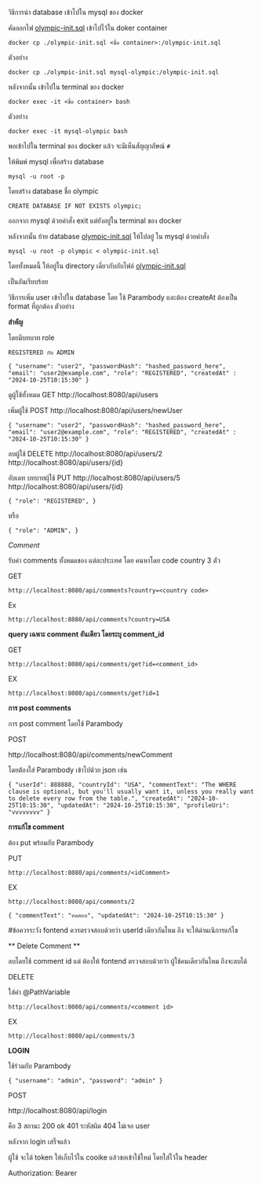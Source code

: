 วิธีการนำ database เข้าไปใน mysql ของ docker

คัดลอกไฟ [olympic-init.sql](olympic-init.sql) เข้าไปไว้ใน doker container

`docker cp ./olympic-init.sql <ชื่อ container>:/olympic-init.sql
`

ตัวอย่าง

`docker cp ./olympic-init.sql mysql-olympic:/olympic-init.sql`

หลังจากนั้น เข้าไปใน terminal ของ docker 

`docker exec -it <ชื่อ container> bash`

ตัวอย่าง

`docker exec -it mysql-olympic bash`

พอเข้าไปใน terminal ของ docker แล้ว จะมีเห็นสัญญาลัษณ์ `#`

ให้พิมพ์ mysql เพื่อสร้าง database

`mysql -u root -p`

โดยสร้าง database ชื่อ olympic

`CREATE DATABASE IF NOT EXISTS olympic;`

ออกจาก mysql ด้วยคำสั่ง exit แต่ยังอยู่ใน terminal ของ docker

หลังจากนั้น ย้าย database [olympic-init.sql](olympic-init.sql) ให้ไปอยู่ ใน mysql ด้วยคำสั่ง

`mysql -u root -p olympic < olympic-init.sql
`

โดยทั้งหมดนี้ ให้อยู่ใน directory เดี่ยวกับกับไฟล์  [olympic-init.sql](olympic-init.sql)

เป็นอันเรียบร้อย


วิธีการเพิ่ม user เข้าไปใน database โดย ใช้ Parambody
และต้อง createAt ต้องเป็น format ที่ถูกต้อง
ตัวอย่าง

**สำคัญ**

โดยมีบทบาท role

`REGISTERED กับ ADMIN`

`
{
"username": "user2",
"passwordHash": "hashed_password_here",
"email": "user2@example.com",
"role": "REGISTERED",
"createdAt" : "2024-10-25T10:15:30"
}
`


ดูผู้ใช้ทั้งหมด
GET
http://localhost:8080/api/users

เพิ่มผู้ใช้ 
POST
http://localhost:8080/api/users/newUser


`
{
"username": "user2",
"passwordHash": "hashed_password_here",
"email": "user2@example.com",
"role": "REGISTERED",
"createdAt" : "2024-10-25T10:15:30"
}
`

ลบผู้ใช้
DELETE
http://localhost:8080/api/users/2
http://localhost:8080/api/users/{id}

อับเดท บทบาทผุ้ใช้ 
PUT
http://localhost:8080/api/users/5
http://localhost:8080/api/users/{id}

`
{
"role": "REGISTERED",
}
`

หรือ

`
{
"role": "ADMIN",
}
`




*Comment*

รับค่า comments ทั้งหมดของ แต่ละประเทศ โดย คนหาโดย code country 3 ตัว

GET

`http://localhost:8080/api/comments?country=<country code>`

Ex

`http://localhost:8080/api/comments?country=USA`



**query เฉพาะ comment อันเดียว โดยระบุ comment_id**

GET

`http://localhost:8080/api/comments/get?id=<comment_id>`

EX

`http://localhost:8080/api/comments/get?id=1`



**การ post comments**

การ post comment โดยใช้ Parambody

POST

http://localhost:8080/api/comments/newComment

โดยต่้องใส่ Parambody เข้าไปด้วย json เช่น

`
{
"userId": 888888,
"countryId": "USA",
"commentText": "The WHERE clause is optional, but you'll usually want it, unless you really want to delete every row from the table.",
"createdAt": "2024-10-25T10:15:30",
"updatedAt": "2024-10-25T10:15:30",
"profileUri": "vvvvvvvv"
}
`

**การแก้ไข comment**

ต้อง put พร้อมกับ Parambody



PUT 

`http://localhost:8080/api/comments/<idComment>`

EX

`http://localhost:8080/api/comments/2`

`
{
"commentText": "ทดสอบ",
"updatedAt": "2024-10-25T10:15:30"
}
`


#ข้อควรระวัง fontend ควรตรวจสอบด้วยว่า userId เดียวกันไหม ถึง จะให้ดำนเนิการแก้ไข

** Delete Comment **

ลบโดยใช้ comment id แต่ ต้องให้ fontend ตรวจสอบด้วยว่า ผู้ใช้คนเดียวกันไหม ถึงจะลบได้

DELETE

ใส่ค่า @PathVariable

`http://localhost:8080/api/comments/<comment id>`

EX

`http://localhost:8080/api/comments/3`



**LOGIN**

ใช้ร่วมกับ Parambody 

`
{
"username": "admin",
"password": "admin"
}
`

POST 

http://localhost:8080/api/login

คือ 3 สถานะ 
200 ok
401 ระหัสผิด
404 ไม่เจอ user

หลังจาก login เสร็จแล้ว

ผู้ใช้ จะได้ token ให้เก็บไว้ใน cooike แล้วขอเข้าใช้ใหม่ โดยใส่ไว้ใน header

Authorization: Bearer <token>
